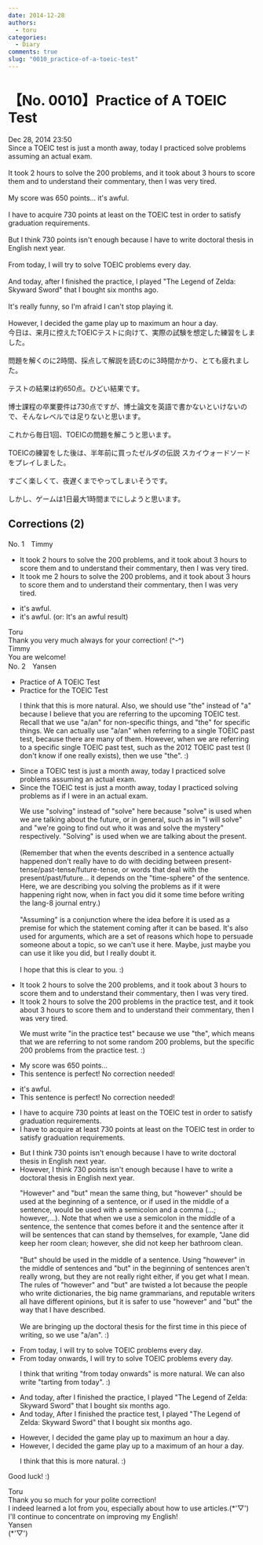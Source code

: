 ```yaml
---
date: 2014-12-28
authors:
  - toru
categories:
  - Diary
comments: true
slug: "0010_practice-of-a-toeic-test"
---
```


# 【No. 0010】Practice of A TOEIC Test
<div class="date">Dec 28, 2014 23:50</div>
<div id="post"><div id="body_show_ori">
Since a TOEIC test is just a month away, today I practiced solve problems assuming an actual exam.<br/><br/>It took 2 hours to solve the 200 problems, and it took about 3 hours to score them and to understand their commentary, then I was very tired.<br/><br/>My score was 650 points... it's awful.<br/><br/>I have to acquire 730 points at least on the TOEIC test in order to satisfy graduation requirements.<br/><br/>But I think 730 points isn't enough because I have to write doctoral thesis in English next year.<br/><br/>From today, I will try to solve TOEIC problems every day.<br/><br/>And today, after I finished the practice, I played "The Legend of Zelda: Skyward Sword" that I bought six months ago.<br/><br/>It's really funny, so I'm afraid I can't stop playing it.<br/><br/>However, I decided the game play up to maximum an hour a day.
</div></div>

<!-- more -->

<div id="post_ja"><div id="body_show_mo">
今日は、来月に控えたTOEICテストに向けて、実際の試験を想定した練習をしました。<br/><br/>問題を解くのに2時間、採点して解説を読むのに3時間かかり、とても疲れました。<br/><br/>テストの結果は約650点。ひどい結果です。<br/><br/>博士課程の卒業要件は730点ですが、博士論文を英語で書かないといけないので、そんなレベルでは足りないと思います。<br/><br/>これから毎日1回、TOEICの問題を解こうと思います。<br/><br/>TOEICの練習をした後は、半年前に買ったゼルダの伝説 スカイウォードソードをプレイしました。<br/><br/>すごく楽しくて、夜遅くまでやってしまいそうです。<br/><br/>しかし、ゲームは1日最大1時間までにしようと思います。
</div></div>

## Corrections (2)
<div id="block"><div class="first_name"> No. 1　<span class="just_name">Timmy</span></div><div id="block2">
<ul class="correction_field">
<li class="incorrect">It took 2 hours to solve the 200 problems, and it took about 3 hours to score them and to understand their commentary, then I was very tired.</li>
<li class="corrected correct">
It took <span class="f_blue">me</span> 2 hours to solve the 200 problems, and it took about 3 hours to score them and to understand their commentary, then I was very tired.
</li>
</ul>
<ul class="correction_field">
<li class="incorrect">it's awful.</li>
<li class="corrected correct">
it's awful. (or: It's an awful result)
</li>
</ul>
</div><div class="name"><span class="just_name">Toru</span><br>
Thank you very much always for your correction! (^-^)
</div>
<div class="name"><span class="just_name">Timmy</span><br>
You are welcome!
</div>
</div>
<div id="block"><div class="first_name"> No. 2　<span class="just_name">Yansen</span></div><div id="block2">
<ul class="correction_field">
<li class="incorrect">Practice of A TOEIC Test</li>
<li class="corrected correct">
Practice <span class="f_blue">for the</span> TOEIC Test
<p class="correction_comment">I think that this is more natural. Also, we should use "the" instead of "a" because I believe that you are referring to the upcoming TOEIC test. Recall that we use "a/an" for non-specific things, and "the" for specific things. We can actually use "a/an" when referring to a single TOEIC past test, because there are many of them. However, when we are referring to a specific single TOEIC past test, such as the 2012 TOEIC past test (I don't know if one really exists), then we use "the". :)</p>
</li>
</ul>
<ul class="correction_field">
<li class="incorrect">Since a TOEIC test is just a month away, today I practiced solve problems assuming an actual exam.</li>
<li class="corrected correct">
Since <span class="f_blue">the</span> TOEIC test is just a month away, today I practiced solv<span class="f_blue">ing</span> problems <span class="f_blue">as if I were in </span>an actual exam.
<p class="correction_comment">We use "solving" instead of "solve" here because "solve" is used when we are talking about the future, or in general, such as in "I will solve" and "we're going to find out who it was and solve the mystery" respectively. "Solving" is used when we are talking about the present.<br/><br/>(Remember that when the events described in a sentence actually happened don't really have to do with deciding between present-tense/past-tense/future-tense, or words that deal with the present/past/future... it depends on the "time-sphere" of the sentence.<br/>Here, we are describing you solving the problems as if it were happening right now, when in fact you did it some time before writing the lang-8 journal entry.)<br/><br/>"Assuming" is a conjunction where the idea before it is used as a premise for which the statement coming after it can be based. It's also used for arguments, which are a set of reasons which hope to persuade someone about a topic, so we can't use it here. Maybe, just maybe you can use it like you did, but I really doubt it.<br/><br/>I hope that this is clear to you. :)</p>
</li>
</ul>
<ul class="correction_field">
<li class="incorrect">It took 2 hours to solve the 200 problems, and it took about 3 hours to score them and to understand their commentary, then I was very tired.</li>
<li class="corrected correct">
It took 2 hours to solve the 200 problems <span class="f_blue">in the practice test</span>, and it took about 3 hours to score them and to understand their commentary, then I was very tired.
<p class="correction_comment">We must write "in the practice test" because we use "the", which means that we are referring to not some random 200 problems, but the specific 200 problems from the practice test. :)</p>
</li>
</ul>
<ul class="correction_field">
<li class="incorrect">My score was 650 points...</li>
<li class="corrected perfect">This sentence is perfect! No correction needed!</li>
</ul>
<ul class="correction_field">
<li class="incorrect">it's awful.</li>
<li class="corrected perfect">This sentence is perfect! No correction needed!</li>
</ul>
<ul class="correction_field">
<li class="incorrect">I have to acquire 730 points at least on the TOEIC test in order to satisfy graduation requirements.</li>
<li class="corrected correct">
I have to acquire <span class="f_blue">at least</span> 730 points <span class="sline">at least</span> on the TOEIC test in order to satisfy graduation requirements.
</li>
</ul>
<ul class="correction_field">
<li class="incorrect">But I think 730 points isn't enough because I have to write doctoral thesis in English next year.</li>
<li class="corrected correct">
<span class="f_blue">However,</span> I think 730 points isn't enough because I have to write <span class="f_blue">a</span> doctoral thesis in English next year.
<p class="correction_comment">"However" and "but" mean the same thing, but "however" should be used at the beginning of a sentence, or if used in the middle of a sentence, would be used with a semicolon and a comma (...; however,...). Note that when we use a semicolon in the middle of a sentence, the sentence that comes before it and the sentence after it will be sentences that can stand by themselves, for example, "Jane did keep her room clean; however, she did not keep her bathroom clean.<br/><br/>"But" should be used in the middle of a sentence. Using "however" in the middle of sentences and "but" in the beginning of sentences aren't really wrong, but they are not really right either, if you get what I mean. The rules of "however" and "but" are twisted a lot because the people who write dictionaries, the big name grammarians, and reputable writers all have different opinions, but it is safer to use "however" and "but" the way that I have described.<br/><br/>We are bringing up the doctoral thesis for the first time in this piece of writing, so we use "a/an". :)</p>
</li>
</ul>
<ul class="correction_field">
<li class="incorrect">From today, I will try to solve TOEIC problems every day.</li>
<li class="corrected correct">
From today <span class="f_blue">onwards</span>, I will try to solve TOEIC problems every day.
<p class="correction_comment">I think that writing "from today onwards" is more natural. We can also write "tarting from today". :)</p>
</li>
</ul>
<ul class="correction_field">
<li class="incorrect">And today, after I finished the practice, I played "The Legend of Zelda: Skyward Sword" that I bought six months ago.</li>
<li class="corrected correct">
<span class="sline">And today,</span> <span class="f_red">A</span>fter I finished the practice <span class="f_blue">test</span>, I played "The Legend of Zelda: Skyward Sword" that I bought six months ago.
</li>
</ul>
<ul class="correction_field">
<li class="incorrect">However, I decided the game play up to maximum an hour a day.</li>
<li class="corrected correct">
However, I decided the game play up to <span class="f_blue">a</span> maximum <span class="f_blue">of</span> an hour a day.
<p class="correction_comment">I think that this is more natural. :)</p>
</li>
</ul>
<p class="comment_small">
 Good luck! :)
</p>

</div><div class="name"><span class="just_name">Toru</span><br>
Thank you so much for your polite correction! <br/>I indeed learned a lot from you, especially about how to use articles.(*'▽')<br/>I'll continue to concentrate on improving my English!
</div>
<div class="name"><span class="just_name">Yansen</span><br>
(*'▽')
</div>
</div>
